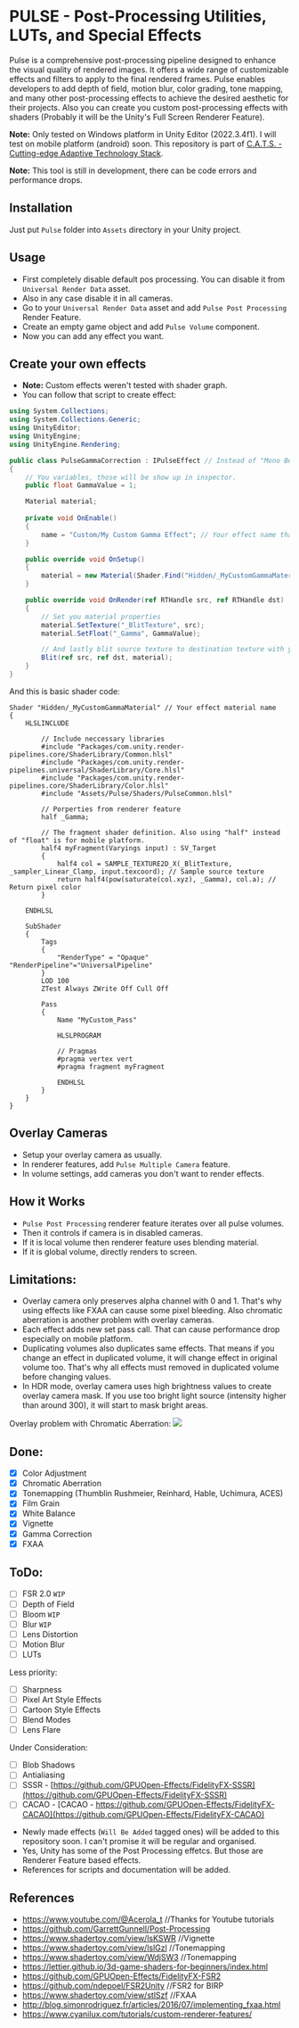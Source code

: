 # PULSE - Post-Processing Utilities, LUTs, and Special Effects

Pulse is a comprehensive post-processing pipeline designed to enhance the visual quality of rendered images. It offers a wide range of customizable effects and filters to apply to the final rendered frames. Pulse enables developers to add depth of field, motion blur, color grading, tone mapping, and many other post-processing effects to achieve the desired aesthetic for their projects. Also you can create you custom post-processing effects with shaders (Probably it will be the Unity's Full Screen Renderer Feature).

**Note:** Only tested on Windows platform in Unity Editor (2022.3.4f1). I will test on mobile platform (android) soon.
This repository is part of [C.A.T.S. - Cutting-edge Adaptive Technology Stack](https://github.com/Warwlock/C.A.T.S).

**Note:** This tool is still in development, there can be code errors and performance drops.

## Installation

Just put `Pulse` folder into `Assets` directory in your Unity project.

## Usage

* First completely disable default pos processing. You can disable it from `Universal Render Data` asset.
* Also in any case disable it in all cameras.
* Go to your `Universal Render Data` asset and add `Pulse Post Processing` Render Feature.
* Create an empty game object and add `Pulse Volume` component.
* Now you can add any effect you want.

## Create your own effects

* **Note:** Custom effects weren't tested with shader graph.
* You can follow that script to create effect:

```c#
using System.Collections;
using System.Collections.Generic;
using UnityEditor;
using UnityEngine;
using UnityEngine.Rendering;

public class PulseGammaCorrection : IPulseEffect // Instead of "Mono Behaviour" write "IPulseEffect"
{
    // You variables, those will be show up in inspector.
    public float GammaValue = 1;

    Material material;
    
    private void OnEnable()
    {
        name = "Custom/My Custom Gamma Effect"; // Your effect name that will appear in the list that appears when adding an effect.
    }

    public override void OnSetup()
    {
        material = new Material(Shader.Find("Hidden/_MyCustomGammaMaterial")); // Effect material
    }

    public override void OnRender(ref RTHandle src, ref RTHandle dst)
    {
        // Set you material properties
        material.SetTexture("_BlitTexture", src);
        material.SetFloat("_Gamma", GammaValue);

        // And lastly blit source texture to destination texture with your custom material
        Blit(ref src, ref dst, material);
    }
}
```

And this is basic shader code:

```hlsl
Shader "Hidden/_MyCustomGammaMaterial" // Your effect material name
{
    HLSLINCLUDE

        // Include neccessary libraries
        #include "Packages/com.unity.render-pipelines.core/ShaderLibrary/Common.hlsl"
        #include "Packages/com.unity.render-pipelines.universal/ShaderLibrary/Core.hlsl"
        #include "Packages/com.unity.render-pipelines.core/ShaderLibrary/Color.hlsl"
        #include "Assets/Pulse/Shaders/PulseCommon.hlsl"

        // Porperties from renderer feature
        half _Gamma;

        // The fragment shader definition. Also using "half" instead of "float" is for mobile platform.
        half4 myFragment(Varyings input) : SV_Target
        {
            half4 col = SAMPLE_TEXTURE2D_X(_BlitTexture, _sampler_Linear_Clamp, input.texcoord); // Sample source texture
            return half4(pow(saturate(col.xyz), _Gamma), col.a); // Return pixel color
        }

    ENDHLSL

    SubShader
    {
        Tags
        { 
            "RenderType" = "Opaque" "RenderPipeline"="UniversalPipeline"
        }
        LOD 100
        ZTest Always ZWrite Off Cull Off

        Pass
        {
            Name "MyCustom_Pass"
        
            HLSLPROGRAM

            // Pragmas
            #pragma vertex vert
            #pragma fragment myFragment

            ENDHLSL
        }
    }
}
```

## Overlay Cameras

* Setup your overlay camera as usually.
* In renderer features, add `Pulse Multiple Camera` feature.
* In volume settings, add cameras you don't want to render effects.

## How it Works

* `Pulse Post Processing` renderer feature iterates over all pulse volumes.
* Then it controls if camera is in disabled cameras.
* If it is local volume then renderer feature uses blending material.
* If it is global volume, directly renders to screen.

## Limitations:

* Overlay camera only preserves alpha channel with 0 and 1. That's why using effects like FXAA can cause some pixel bleeding. Also chromatic aberration is another problem with overlay cameras.
* Each effect adds new set pass call. That can cause performance drop especially on mobile platform.
* Duplicating volumes also duplicates same effects. That means if you change an effect in duplicated volume, it will change effect in original volume too. That's why all effects must removed in duplicated volume before changing values.
* In HDR mode, overlay camera uses high brightness values to create overlay camera mask. If you use too bright light source (intensity higher than around 300), it will start to mask bright areas.

Overlay problem with Chromatic Aberration:
![](https://github.com/Warwlock/PULSE/blob/main/Images/overlayProblem.png)

## Done:

- [X] Color Adjustment
- [X] Chromatic Aberration
- [X] Tonemapping (Thumblin Rushmeier, Reinhard, Hable, Uchimura, ACES)
- [X] Film Grain
- [X] White Balance
- [X] Vignette
- [X] Gamma Correction
- [X] FXAA

## ToDo:

- [ ] FSR 2.0 `WIP`
- [ ] Depth of Field
- [ ] Bloom `WIP`
- [ ] Blur `WIP`
- [ ] Lens Distortion
- [ ] Motion Blur
- [ ] LUTs

Less priority:
- [ ] Sharpness
- [ ] Pixel Art Style Effects
- [ ] Cartoon Style Effects
- [ ] Blend Modes
- [ ] Lens Flare

Under Consideration:
- [ ] Blob Shadows
- [ ] Antialiasing
- [ ] SSSR - [https://github.com/GPUOpen-Effects/FidelityFX-SSSR](https://github.com/GPUOpen-Effects/FidelityFX-SSSR)
- [ ] CACAO - [CACAO - https://github.com/GPUOpen-Effects/FidelityFX-CACAO](https://github.com/GPUOpen-Effects/FidelityFX-CACAO)

* Newly made effects (`Will Be Added` tagged ones) will be added to this repository soon. I can't promise it will be regular and organised.
* Yes, Unity has some of the Post Processing effetcs. But those are Renderer Feature based effects.
* References for scripts and documentation will be added.

## References

* https://www.youtube.com/@Acerola_t //Thanks for Youtube tutorials
* https://github.com/GarrettGunnell/Post-Processing
* https://www.shadertoy.com/view/lsKSWR //Vignette
* https://www.shadertoy.com/view/lslGzl //Tonemapping
* https://www.shadertoy.com/view/WdjSW3 //Tonemapping
* https://lettier.github.io/3d-game-shaders-for-beginners/index.html
* https://github.com/GPUOpen-Effects/FidelityFX-FSR2
* https://github.com/ndepoel/FSR2Unity //FSR2 for BIRP
* https://www.shadertoy.com/view/stlSzf //FXAA
* http://blog.simonrodriguez.fr/articles/2016/07/implementing_fxaa.html
* https://www.cyanilux.com/tutorials/custom-renderer-features/
